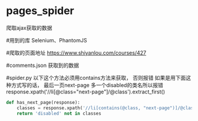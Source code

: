# pages_spider
爬取ajax获取的数据

#用到的库
Selenium、PhantomJS

#爬取的页面地址
https://www.shiyanlou.com/courses/427

#comments.json 
获取到的数据

#spider.py
以下这个方法必须用contains方法来获取， 否则报错
如果是用下面这种方式写的话， 最后一页next-page 多一个disabled的类名所以报错
response.xpath('//li[@class="next-page"]/@class').extract_first()

``` python
def has_next_page(response):
    classes = response.xpath('//li[contains(@class, "next-page")]/@class').extract_first()
    return 'disabled' not in classes
```

